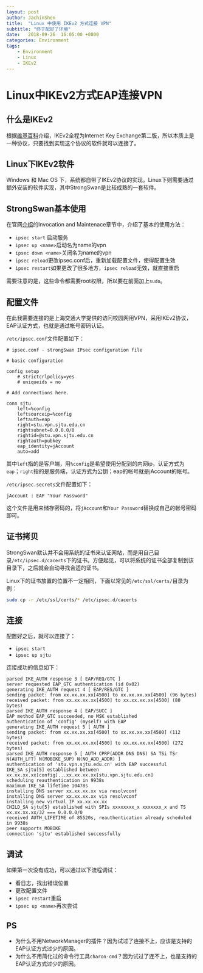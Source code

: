 ```yaml
---
layout: post
author: JachinShen
title:  "Linux 中使用 IKEv2 方式连接 VPN"
subtitle: "终于配好了环境"
date:   2018-09-26  16:05:00 +0800
categories: Environment
tags: 
    - Environment
    - Linux
    - IKEv2
---
```


# Linux中IKEv2方式EAP连接VPN

## 什么是IKEv2

根据[维基百科](https://en.wikipedia.org/wiki/Internet_Key_Exchange)介绍，IKEv2全程为Internet Key Exchange第二版，所以本质上是一种协议，只要找到实现这个协议的软件就可以连接了。

## Linux下IKEv2软件

Windows 和 Mac OS 下，系统都自带了IKEv2协议的实现。Linux下则需要通过额外安装的软件实现，其中StrongSwan是比较成熟的一套软件。

## StrongSwan基本使用

在官网[介绍](https://wiki.strongswan.org/projects/strongswan/wiki/IntroductionTostrongSwan)的Invocation and Maintenace章节中，介绍了基本的使用方法：

- `ipsec start` 启动服务
- `ipsec up <name>`启动名为name的vpn
- `ipsec down <name>`关闭名为name的vpn
- `ipsec reload`更改ipsec.conf后，重新加载配置文件，使得配置生效
- `ipsec restart`如果更改了很多地方，`ipsec reload`无效，就直接重启

需要注意的是，这些命令都需要root权限，所以要在前面加上`sudo`。

## 配置文件

在此我需要连接的是上海交通大学提供的访问校园网用VPN，采用IKEv2协议，EAP认证方式，也就是通过帐号密码认证。

`/etc/ipsec.conf`文件配置如下：

```
# ipsec.conf - strongSwan IPsec configuration file

# basic configuration

config setup
	# strictcrlpolicy=yes
	# uniqueids = no

# Add connections here.

conn sjtu
	left=%config
	leftsourceip=%config
	leftauth=eap
	right=stu.vpn.sjtu.edu.cn
	rightsubnet=0.0.0.0/0
	rightid=@stu.vpn.sjtu.edu.cn
	rightauth=pubkey
	eap_identity=jAccount
	auto=add

```

其中`left`指的是客户端，用`%config`是希望使用分配到的内网ip，认证方式为`eap`；`right`指的是服务端，认证方式为公钥；eap的帐号就是jAccount的帐号。

`/etc/ipsec.secrets`文件配置如下：

```
jAccount : EAP "Your Password"
```

这个文件是用来储存密码的，将`jAccount`和`Your Password`替换成自己的帐号密码即可。

## 证书拷贝

StrongSwan默认并不会用系统的证书来认证网站，而是用自己目录`/etc/ipsec.d/cacerts`下的证书。方便起见，可以将系统的证书全部复制到该目录下，之后就会自动寻找合适的证书。

Linux下的证书放置的位置不一定相同，下面以常见的`/etc/ssl/certs/`目录为例：

```bash
sudo cp -r /etc/ssl/certs/* /etc/ipsec.d/cacerts
```

## 连接

配置好之后，就可以连接了：

- `ipsec start`
- `ipsec up sjtu`

连接成功的信息如下：

```
parsed IKE_AUTH response 3 [ EAP/REQ/GTC ]
server requested EAP_GTC authentication (id 0x02)
generating IKE_AUTH request 4 [ EAP/RES/GTC ]
sending packet: from xx.xx.xx.xx[4500] to xx.xx.xx.xx[4500] (96 bytes)
received packet: from xx.xx.xx.xx[4500] to xx.xx.xx.xx[4500] (80 bytes)
parsed IKE_AUTH response 4 [ EAP/SUCC ]
EAP method EAP_GTC succeeded, no MSK established
authentication of 'config' (myself) with EAP
generating IKE_AUTH request 5 [ AUTH ]
sending packet: from xx.xx.xx.xx[4500] to xx.xx.xx.xx[4500] (112 bytes)
received packet: from xx.xx.xx.xx[4500] to xx.xx.xx.xx[4500] (272 bytes)
parsed IKE_AUTH response 5 [ AUTH CPRP(ADDR DNS DNS) SA TSi TSr N(AUTH_LFT) N(MOBIKE_SUP) N(NO_ADD_ADDR) ]
authentication of 'stu.vpn.sjtu.edu.cn' with EAP successful
IKE_SA sjtu[5] established between xx.xx.xx.xx[config]...xx.xx.xx.xx[stu.vpn.sjtu.edu.cn]
scheduling reauthentication in 9938s
maximum IKE_SA lifetime 10478s
installing DNS server xx.xx.xx.xx via resolvconf
installing DNS server xx.xx.xx.xx via resolvconf
installing new virtual IP xx.xx.xx.xx
CHILD_SA sjtu{5} established with SPIs xxxxxxxx_x xxxxxxx_x and TS xx.xx.xx.xx/32 === 0.0.0.0/0
received AUTH_LIFETIME of 85520s, reauthentication already scheduled in 9938s
peer supports MOBIKE
connection 'sjtu' established successfully

```

## 调试

如果第一次没有成功，可以通过以下流程调试：

- 看日志，找出错误位置
- 更改配置文件
- `ipsec restart`重启
- `ipsec up <name>`再次尝试

## PS

- 为什么不用NetworkManager的插件？因为试过了连接不上，应该是支持的EAP认证方式过少的原因。
- 为什么不用简化过的命令行工具`charon-cmd`？因为试过了连不上，也是支持的EAP认证方式过少的原因。